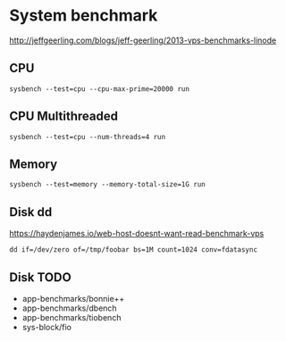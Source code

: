 # System benchmark

<http://jeffgeerling.com/blogs/jeff-geerling/2013-vps-benchmarks-linode>

## CPU

    sysbench --test=cpu --cpu-max-prime=20000 run

## CPU Multithreaded

    sysbench --test=cpu --num-threads=4 run

## Memory

    sysbench --test=memory --memory-total-size=1G run

## Disk dd

<https://haydenjames.io/web-host-doesnt-want-read-benchmark-vps>

    dd if=/dev/zero of=/tmp/foobar bs=1M count=1024 conv=fdatasync

## Disk TODO

* app-benchmarks/bonnie++
* app-benchmarks/dbench
* app-benchmarks/tiobench
* sys-block/fio
